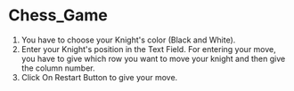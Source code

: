 # Chess_Game
1. You have to choose your Knight's color (Black and White).
2. Enter your Knight's position in the Text Field. For entering your move, you have to give which row you want to move your knight and then give the column number. 
3. Click On Restart Button to give your move.
